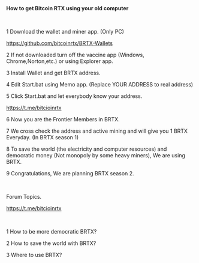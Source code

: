 <p>&nbsp;</p>
<p id="SE-160b384d-0aec-4478-90a5-e3feac69bb5c"><span><b>How to get Bitcoin RTX using your old computer</b></span></p>
<p id="SE-8b90e18a-959b-4e5a-94dd-40d688a95ce1">&nbsp;</p>
<p id="SE-62ac7d31-2512-47d9-b7cd-13cc16843e77"><span>1 Download the wallet and miner app. (Only PC)</span></p>
<p id="SE-b8bfa46a-08f5-4391-9151-78b80d825987"><span><a href="https://github.com/bitcoinrtx/BRTX-Wallets">https://github.com/bitcoinrtx/BRTX-Wallets</a></span></p>
<p id="SE-8a10e843-1746-464a-8037-2e8191ee0b16"><span>2 If not downloaded turn off the vaccine app (Windows, Chrome,Norton,etc.) or using Explorer app.</span></p>
<p id="SE-5625ee9e-acf5-4fca-a6f6-e0b5753fc3bc"><span>3 Install Wallet and get BRTX address.</span></p>
<p id="SE-c7bd0f0e-3796-4d6a-908c-9839a81b2c35"><span>4 Edit Start.bat using Memo app. (Replace YOUR ADDRESS to real address)</span></p>
<p id="SE-08c17145-d9b2-488c-8775-9c3f31556c71"><span>5 Click Start.bat and let everybody know your address. </span></p>
<p><a href="https://t.me/bitcioinrtx" target="_blank" rel="noopener"><span>https://t.me/bitcioinrtx</span></a></p>
<p id="SE-dd751c10-fd7a-4d71-8ae8-9e0f1753d2ad"><span>6 Now you are the Frontier Members in BRTX.</span></p>
<p id="SE-d9375d30-e541-4cb6-956c-d2a11231a830"><span>7 We cross check the address and active mining and will give you 1 BRTX Everyday. (In BRTX season 1)</span></p>
<p id="SE-80617724-9673-4e5d-98f8-9314cdc81908"><span>8 To save the world (the electricity and computer resources) and democratic money (Not monopoly by some heavy miners), We are using BRTX.</span></p>
<p id="SE-b199db42-55ce-44a1-b5bb-a46447200cb9"><span>9 Congratulations, We are planning BRTX season 2.&nbsp;</span></p>
<p id="SE-2d3db5aa-cc09-4bee-a57b-0519ac89d9c9">&nbsp;</p>
<p id="SE-3d62fc2d-5f4c-4f73-907b-2ef27ff74302"><span>Forum Topics.</span></p>
<p id="SE-97638407-71a5-4990-8acd-9500cf0c180c"><a href="https://t.me/bitcioinrtx" target="_blank" rel="noopener"><span>https://t.me/bitcioinrtx</span></a></p>
<p id="SE-b945f1cc-b966-4aeb-ae92-8501c0ca68c3">&nbsp;</p>
<p id="SE-b77a0f34-ed7d-478c-b666-568a81dbefa1"><span>1 How to be more democratic BRTX?</span></p>
<p id="SE-628e45fd-5b42-4bdf-8864-bd356b2453cc"><span>2 How to save the world with BRTX?</span></p>
<p id="SE-9698c29e-6c39-45f7-84cb-3249cc61796f"><span>3 Where to use BRTX?</span></p>
<p>&nbsp;</p>
